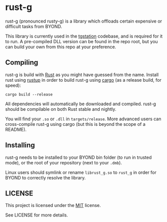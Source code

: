 # rust-g

rust-g (pronounced rusty-g) is a library which offloads certain expensive or difficult
tasks from BYOND.

This library is currently used in the [tgstation] codebase, and is required for it to run.
A pre-compiled DLL version can be found in the repo root, but you can build your own from
this repo at your preference.

## Compiling

rust-g is build with [Rust] as you might have guessed from the name. Install rust using
[rustup] in order to build rust-g using [cargo] (as a release build, for speed):

    cargo build --release

All dependencies will automatically be downloaded and compiled. rust-g should be compilable on
both Rust stable and nightly.

You will find your `.so` or `.dll` in `targets/release`. More advanced users can
cross-compile rust-g using cargo (but this is beyond the scope of a README).

## Installing

rust-g needs to be installed to your BYOND bin folder (to run in trusted mode), or
the root of your repository (next to your `.dmb`).

Linux users should symlink or rename `librust_g.so` to `rust_g` in order for BYOND
to correctly resolve the library.


[tgstation]: https://github.com/tgstation/tgstation
[Rust]: https://rust-lang.org
[cargo]: https://doc.rust-lang.org/cargo/
[rustup]: https://rustup.rs/

## LICENSE

This project is licensed under the [MIT](https://en.wikipedia.org/wiki/MIT_License) license.

See LICENSE for more details.

